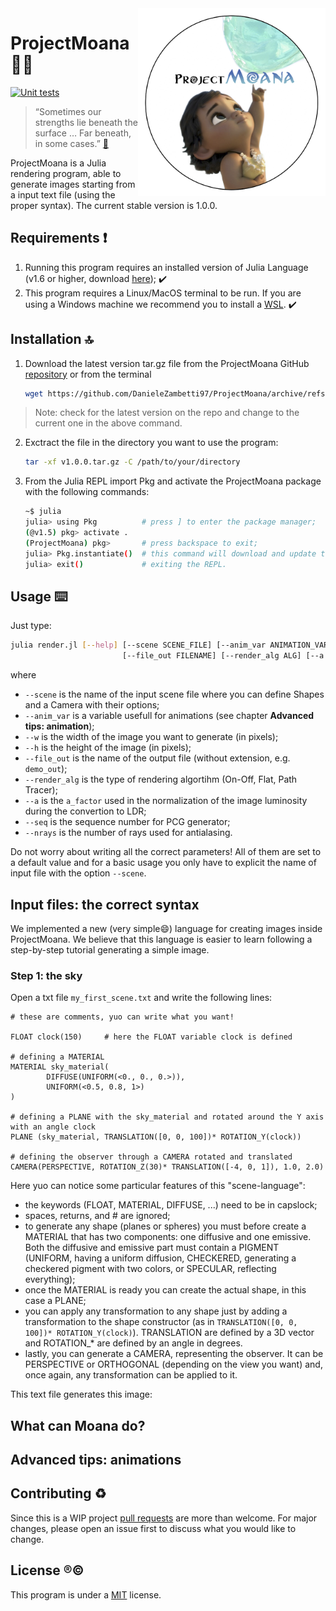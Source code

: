 <img align="right" width="300" src="https://github.com/DanieleZambetti97/ProjectMoana/blob/master/examples/PM_logo_2.png">

# ProjectMoana :ocean::ocean:
[![Unit tests](https://github.com/DanieleZambetti97/ProjectMoana/actions/workflows/UnitTests.yml/badge.svg?branch=cameras)](https://github.com/DanieleZambetti97/ProjectMoana/actions/workflows/UnitTests.yml)
> “Sometimes our strengths lie beneath the surface … Far beneath, in some cases.”  [💬](https://www.youtube.com/watch?v=fZ3QhwgVOTU)

ProjectMoana is a Julia rendering program, able to generate images starting from a input text file (using the proper syntax).
The current stable version is 1.0.0.

## Requirements :heavy_exclamation_mark:

1. Running this program requires an installed version of Julia Language (v1.6 or higher, download [here](https://julialang.org/downloads/)); :heavy_check_mark:
2. This program requires a Linux/MacOS terminal to be run. If you are using a Windows machine we recommend you to install a [WSL](https://docs.microsoft.com/it-it/windows/wsl/install-win10). :heavy_check_mark:

## Installation :top:

1. Download the latest version tar.gz file from the ProjectMoana GitHub [repository](https://github.com/DanieleZambetti97/ProjectMoana/releases/tag/v1.0.0) or from the terminal
   
   ```bash
   wget https://github.com/DanieleZambetti97/ProjectMoana/archive/refs/tags/v1.0.0.tar.gz
   ```

> Note: check for the latest version on the repo and change to the current one in the above command.

2. Exctract the file in the directory you want to use the program:
   
   ```bash
   tar -xf v1.0.0.tar.gz -C /path/to/your/directory
   ```

3. From the Julia REPL import Pkg and activate the ProjectMoana package with the following commands:
   
   ```bash
   ~$ julia
   julia> using Pkg          # press ] to enter the package manager;
   (@v1.5) pkg> activate .
   (ProjectMoana) pkg>       # press backspace to exit;
   julia> Pkg.instantiate()  # this command will download and update the dependencies needed (it might take a while...);
   julia> exit()             # exiting the REPL.
   ```

## Usage :keyboard:

Just type:

```bash
julia render.jl [--help] [--scene SCENE_FILE] [--anim_var ANIMATION_VAR] [--w WIDTH] [--h HEIGHT] 
                         [--file_out FILENAME] [--render_alg ALG] [--a A] [--seq S] [--nrays NUM_OF_RAYS]
```

where
- `--scene` is the name of the input scene file where you can define Shapes and a Camera with their options;
- `--anim_var` is a variable usefull for animations (see chapter **Advanced tips: animation**);
- `--w` is the width of the image you want to generate (in pixels);
- `--h` is the height of the image (in pixels);
- `--file_out` is the name of the output file (without extension, e.g. `demo_out`);
- `--render_alg` is the type of rendering algortihm (On-Off, Flat, Path Tracer);
- `--a` is the `a_factor` used in the normalization of the image luminosity during the convertion to LDR;
- `--seq` is the sequence number for PCG generator;
- `--nrays` is the number of rays used for antialasing.

Do not worry about writing all the correct parameters! All of them are set to a default value and for a basic usage you only have to explicit the name of input file with the option `--scene`. 

## Input files: the correct syntax

We implemented a new (very simple😄) language for creating images inside ProjectMoana. We believe that this language is easier to learn following a step-by-step tutorial generating a simple image.  

### Step 1: the sky

Open a txt file `my_first_scene.txt` and write the following lines:

```
# these are comments, yuo can write what you want!

FLOAT clock(150)     # here the FLOAT variable clock is defined

# defining a MATERIAL
MATERIAL sky_material(
        DIFFUSE(UNIFORM(<0., 0., 0.>)),
        UNIFORM(<0.5, 0.8, 1>)
)

# defining a PLANE with the sky_material and rotated around the Y axis with an angle clock
PLANE (sky_material, TRANSLATION([0, 0, 100])* ROTATION_Y(clock))

# defining the observer through a CAMERA rotated and translated
CAMERA(PERSPECTIVE, ROTATION_Z(30)* TRANSLATION([-4, 0, 1]), 1.0, 2.0)
```
Here yuo can notice some particular features of this "scene-language":

- the keywords (FLOAT, MATERIAL, DIFFUSE, ...) need to be in capslock;
- spaces, returns, and # are ignored;
- to generate any shape (planes or spheres) you must before create a MATERIAL that has two components: one diffusive and one emissive. Both the diffusive and emissive part  must contain a PIGMENT (UNIFORM, having a uniform diffusion, CHECKERED, generating a checkered pigment with two colors, or SPECULAR, reflecting everything);
- once the MATERIAL is ready you can create the actual shape, in this case a PLANE;
- you can apply any transformation to any shape just by adding a transformation to the shape constructor (as in `TRANSLATION([0, 0, 100])* ROTATION_Y(clock)`). TRANSLATION are defined by a 3D vector and ROTATION_* are defined by an angle in degrees.
- lastly, you can generate a CAMERA, representing the observer. It can be PERSPECTIVE or ORTHOGONAL (depending on the view you want) and, once again, any transformation can be applied to it.

This text file generates this image:




## What can Moana do?

## Advanced tips: animations

## Contributing :recycle:

Since this is a WIP project [pull requests](https://github.com/DanieleZambetti97/ProjectMoana/pulls) are more than welcome. For major changes, please open an issue first to discuss what you would like to change.

## License :registered::copyright:

This program is under a [MIT](https://github.com/DanieleZambetti97/ProjectMoana/blob/master/LICENSE) license.
